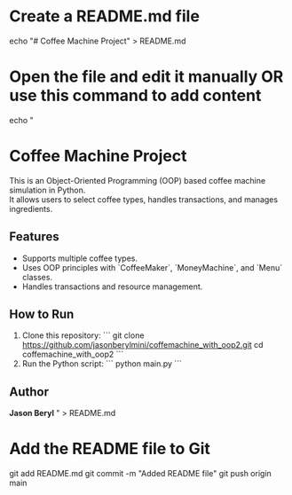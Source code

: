 # Create a README.md file
echo "# Coffee Machine Project" > README.md

# Open the file and edit it manually OR use this command to add content
echo "
# Coffee Machine Project

This is an Object-Oriented Programming (OOP) based coffee machine simulation in Python.  
It allows users to select coffee types, handles transactions, and manages ingredients.

## Features
- Supports multiple coffee types.
- Uses OOP principles with \`CoffeeMaker\`, \`MoneyMachine\`, and \`Menu\` classes.
- Handles transactions and resource management.

## How to Run
1. Clone this repository:
   \`\`\`
   git clone https://github.com/jasonberylmini/coffemachine_with_oop2.git
   cd coffemachine_with_oop2
   \`\`\`
2. Run the Python script:
   \`\`\`
   python main.py
   \`\`\`

## Author
**Jason Beryl**
" > README.md

# Add the README file to Git
git add README.md
git commit -m "Added README file"
git push origin main
